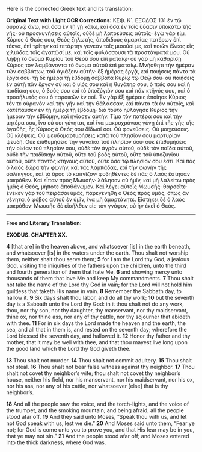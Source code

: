 Here is the corrected Greek text and its translation:

**Original Text with Light OCR Corrections:**
ΚΕΦ. Κ´. ΕΞΟΔΟΣ 131
ἐν τῷ οὐρανῷ ἄνω, καὶ ὅσα ἐν τῇ γῇ κάτω, καὶ ὅσα ἐν τοῖς ὕδασιν ὑποκάτω τῆς γῆς· οὐ προσκυνήσεις αὐτοῖς, οὐδὲ μὴ λατρεύσεις αὐτοῖς· ἐγὼ γάρ εἰμι Κύριος ὁ Θεός σου, Θεὸς ζηλωτής,
ἀποδιδοὺς ἁμαρτίας πατέρων ἐπὶ τέκνα, ἐπὶ τρίτην καὶ τετάρτην
γενεὰν τοῖς μισοῦσί με, καὶ ποιῶν ἔλεος εἰς χιλιάδας τοῖς ἀγαπῶσί με, καὶ τοῖς φυλάσσουσι τὰ προστάγματά μου. Οὐ λήψῃ τὸ
ὄνομα Κυρίου τοῦ Θεοῦ σου ἐπὶ ματαίῳ· οὐ γὰρ μὴ καθαρίσῃ
Κύριος τὸν λαμβάνοντα τὸ ὄνομα αὐτοῦ ἐπὶ ματαίῳ. Μνήσθητι
τὴν ἡμέραν τῶν σαββάτων, τοῦ ἁγιάζειν αὐτήν· ἓξ ἡμέρας ἐργᾷ,
καὶ ποιήσεις πάντα τὰ ἔργα σου· τῇ δὲ ἡμέρᾳ τῇ ἑβδόμῃ σάββατα Κυρίῳ τῷ Θεῷ σου· οὐ ποιήσεις ἐν αὐτῇ πᾶν ἔργον σὺ
καὶ ὁ υἱός σου καὶ ἡ θυγάτηρ σου, ὁ παῖς σου καὶ ἡ παιδίσκη
σου, ὁ βοῦς σου καὶ τὸ ὑποζύγιόν σου καὶ πᾶν κτῆνός σου, καὶ
ὁ προσήλυτός σου ὁ παροικῶν ἐν σοί. Ἐν γὰρ ἓξ ἡμέραις ἐποίησε Κύριος τόν τε οὐρανὸν καὶ τὴν γῆν καὶ τὴν θάλασσαν, καὶ
πάντα τὰ ἐν αὐτοῖς, καὶ κατέπαυσεν ἐν τῇ ἡμέρᾳ τῇ ἑβδόμῃ· διὰ
τοῦτο ηὐλόγησε Κύριος τὴν ἡμέραν τὴν ἑβδόμην, καὶ ἡγίασεν αὐτήν. Τίμα τὸν πατέρα σου καὶ τὴν μητέρα σου, ἵνα εὖ σοι γένηται, καὶ ἵνα μακροχρόνιος γένῃ ἐπὶ τῆς γῆς τῆς ἀγαθῆς, ἧς
Κύριος ὁ Θεός σου δίδωσί σοι.
Οὐ φονεύσεις.
Οὐ μοιχεύσεις.
Οὐ κλέψεις.
Οὐ ψευδομαρτυρήσεις κατὰ τοῦ πλησίον σου μαρτυρίαν ψευδῆ.
Οὐκ ἐπιθυμήσεις τὴν γυναῖκα τοῦ πλησίον σου· οὐκ ἐπιθυμήσεις
τὴν οἰκίαν τοῦ πλησίον σου, οὐδὲ τὸν ἀγρὸν αὐτοῦ, οὐδὲ τὸν παῖδα αὐτοῦ, οὐδὲ τὴν παιδίσκην αὐτοῦ, οὔτε τοῦ βοὸς αὐτοῦ, οὔτε
τοῦ ὑποζυγίου αὐτοῦ, οὔτε παντὸς κτήνους αὐτοῦ, οὔτε ὅσα τῷ
πλησίον σου ἐστί. Καὶ πᾶς ὁ λαὸς ἑώρα τὴν φωνήν, καὶ τὰς λαμπάδας, καὶ τὴν φωνὴν τῆς σάλπιγγος, καὶ τὸ ὄρος τὸ καπνῖζον·
φοβηθέντες δὲ πᾶς ὁ λαὸς ἔστησαν μακρόθεν. Καὶ εἶπαν πρὸς
Μωυσῆν· λάλησον σὺ ἡμῖν, καὶ μὴ λαλείτω πρὸς ἡμᾶς ὁ Θεός,
μήποτε ἀποθάνωμεν. Καὶ λέγει αὐτοῖς Μωυσῆς· θαρσεῖτε· ἕνεκεν
γὰρ τοῦ πειράσαι ὑμᾶς, παρεγενήθη ὁ Θεὸς πρὸς ὑμᾶς, ὅπως ἂν
γένηται ὁ φόβος αὐτοῦ ἐν ὑμῖν, ἵνα μὴ ἁμαρτάνητε. Εἱστήκει δὲ
ὁ λαὸς μακρόθεν· Μωυσῆς δὲ εἰσῆλθεν εἰς τὸν γνόφον, οὗ ἦν ἐκεῖ
ὁ Θεός.

---

**Free and Literary Translation:**

**EXODUS. CHAPTER XX.**

**4** [that are] in the heaven above, and whatsoever [is] in the earth beneath, and whatsoever [is] in the waters under the earth. Thou shalt not worship them, neither shalt thou serve them;
**5** for I am the Lord thy God, a jealous God, visiting the iniquities of the fathers upon the children, unto the third and fourth generation of them that hate Me,
**6** and showing mercy unto thousands of them that love Me and keep My commandments.
**7** Thou shalt not take the name of the Lord thy God in vain; for the Lord will not hold him guiltless that taketh His name in vain.
**8** Remember the Sabbath day, to hallow it.
**9** Six days shalt thou labor, and do all thy work;
**10** but the seventh day is a Sabbath unto the Lord thy God: in it thou shalt not do any work, thou, nor thy son, nor thy daughter, thy manservant, nor thy maidservant, thine ox, nor thine ass, nor any of thy cattle, nor thy sojourner that abideth with thee.
**11** For in six days the Lord made the heaven and the earth, the sea, and all that in them is, and rested on the seventh day; wherefore the Lord blessed the seventh day, and hallowed it.
**12** Honor thy father and thy mother, that it may be well with thee, and that thou mayest live long upon the good land which the Lord thy God giveth thee.

**13** Thou shalt not murder.
**14** Thou shalt not commit adultery.
**15** Thou shalt not steal.
**16** Thou shalt not bear false witness against thy neighbor.
**17** Thou shalt not covet thy neighbor’s wife; thou shalt not covet thy neighbor’s house, neither his field, nor his manservant, nor his maidservant, nor his ox, nor his ass, nor any of his cattle, nor whatsoever [else] that is thy neighbor’s.

**18** And all the people saw the voice, and the torch-lights, and the voice of the trumpet, and the smoking mountain; and being afraid, all the people stood afar off.
**19** And they said unto Moses, “Speak thou with us, and let not God speak with us, lest we die.”
**20** And Moses said unto them, “Fear ye not; for God is come unto you to prove you, and that His fear may be in you, that ye may not sin.”
**21** And the people stood afar off; and Moses entered into the thick darkness, where God was.